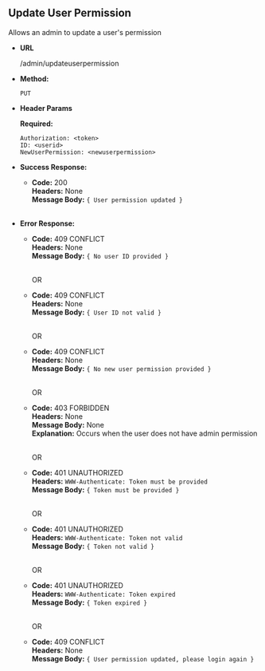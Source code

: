 **Update User Permission**
----
  Allows an admin to update a user's permission

* **URL**

  /admin/updateuserpermission

* **Method:**

  `PUT`
  
*  **Header Params**

   **Required:**
 
   `Authorization: <token>` <br />
   `ID: <userid>` <br />
   `NewUserPermission: <newuserpermission>` <br />

* **Success Response:**

  * **Code:** 200 <br />
    **Headers:** None <br />
    **Message Body:** `{ User permission updated }` <br /><br />
 
* **Error Response:**

  * **Code:** 409 CONFLICT <br />
    **Headers:** None <br />
    **Message Body:** `{ No user ID provided }` <br /><br />

    OR

  * **Code:** 409 CONFLICT <br />
    **Headers:** None <br />
    **Message Body:** `{ User ID not valid }` <br /><br />

    OR

  * **Code:** 409 CONFLICT <br />
    **Headers:** None <br />
    **Message Body:** `{ No new user permission provided }` <br /><br />

    OR

  * **Code:** 403 FORBIDDEN <br />
    **Headers:** None <br />
    **Message Body:** None <br />
    **Explanation:** Occurs when the user does not have admin permission <br /><br />

    OR
    
  * **Code:** 401 UNAUTHORIZED <br />
    **Headers:** `WWW-Authenticate: Token must be provided` <br />
    **Message Body:** `{ Token must be provided }` <br /><br />

    OR

  * **Code:** 401 UNAUTHORIZED <br />
    **Headers:** `WWW-Authenticate: Token not valid` <br />
    **Message Body:** `{ Token not valid }` <br /><br />

    OR

  * **Code:** 401 UNAUTHORIZED <br />
    **Headers:** `WWW-Authenticate: Token expired` <br />
    **Message Body:** `{ Token expired }` <br /><br />

    OR

  * **Code:** 409 CONFLICT <br />
    **Headers:** None <br />
    **Message Body:** `{ User permission updated, please login again }` <br /><br />
